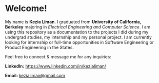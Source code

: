 # Welcome!
My name is **Kezia Liman**. I graduated from **University of California, Berkeley** majoring in *Electrical Engineering and Computer Science*.
I am using this repository as a documentation to the projects I did during my undergrad studies, my internship and my personal project.
I am currently looking for internship or full-time opportunities in Software Engineering or Product Engineering in the States. 

Feel free to connect & message me for any inquiries:

**LinkedIn:** https://www.linkedin.com/in/kezialiman/

**Email:** kezialiman@gmail.com
